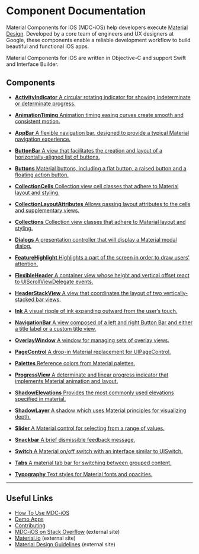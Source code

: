 <!--docs:
title: "Material Components Documentation"
layout: landing-no-drawer
section: components
path: /listing.html
-->

# Component Documentation

Material Components for iOS (MDC-iOS) help developers execute [Material Design](https://www.material.io). Developed by a core team of engineers and UX designers at Google, these components enable a reliable development workflow to build beautiful and functional iOS apps.

Material Components for iOS are written in Objective-C and support Swift and Interface Builder.

<a name="components"></a>
<!--{: .jumplink }-->

## Components

- [**ActivityIndicator**
  A circular rotating indicator for showing indeterminate or determinate progress.
  ](ActivityIndicator/)
  <!--{: .icon-activityindicator }-->

- [**AnimationTiming**
  Animation timing easing curves create smooth and consistent motion.
  ](AnimationTiming/)
  <!--{: .icon-animationtiming }-->

- [**AppBar**
  A flexible navigation bar, designed to provide a typical Material navigation experience.
  ](AppBar/)
  <!--{: .icon-appbar }-->

- [**ButtonBar**
  A view that facilitates the creation and layout of a horizontally-aligned list of buttons.
  ](ButtonBar/)
  <!--{: .icon-buttonbar }-->

- [**Buttons**
  Material buttons, including a flat button, a raised button and a floating action button.
  ](Buttons/)
  <!--{: .icon-buttons }-->

- [**CollectionCells**
  Collection view cell classes that adhere to Material layout and styling.
  ](CollectionCells/)
  <!--{: .icon-collections }-->

- [**CollectionLayoutAttributes**
  Allows passing layout attributes to the cells and supplementary views.
  ](CollectionLayoutAttributes/)
  <!--{: .icon-collections }-->

- [**Collections**
  Collection view classes that adhere to Material layout and styling.
  ](Collections/)
  <!--{: .icon-collections }-->

- [**Dialogs**
  A presentation controller that will display a Material modal dialog.
  ](Dialogs/)
  <!--{: .icon-dialogs }-->

- [**FeatureHighlight**
  Highlights a part of the screen in order to draw users' attention.
  ](FeatureHighlight/)
  <!--{: .icon-featurehighlight }-->

- [**FlexibleHeader**
  A container view whose height and vertical offset react to UIScrollViewDelegate events.
  ](FlexibleHeader/)
  <!--{: .icon-flexibleheader }-->

- [**HeaderStackView**
  A view that coordinates the layout of two vertically-stacked bar views.
  ](HeaderStackView/)
  <!--{: .icon-headerstackview }-->

- [**Ink**
  A visual ripple of ink expanding outward from the user’s touch.
  ](Ink/)
  <!--{: .icon-ink }-->

- [**NavigationBar**
  A view composed of a left and right Button Bar and either a title label or a custom title view.
  ](NavigationBar/)
  <!--{: .icon-navigationbar }-->

- [**OverlayWindow**
  A window for managing sets of overlay views.
  ](OverlayWindow/)

- [**PageControl**
  A drop-in Material replacement for UIPageControl.
  ](PageControl/)
  <!--{: .icon-pagecontrol }-->

- [**Palettes**
  Reference colors from Material palettes.
  ](Palettes/)
  <!--{: .icon-palette }-->

- [**ProgressView**
  A determinate and linear progress indicator that implements Material animation and layout.
  ](ProgressView/)
  <!--{: .icon-progressview }-->

- [**ShadowElevations**
  Provides the most commonly used elevations specified in material.
  ](ShadowElevations/)
  <!--{: .icon-shadowelevations }-->

- [**ShadowLayer**
  A shadow which uses Material principles for visualizing depth.
  ](ShadowLayer/)
  <!--{: .icon-shadowlayer }-->

- [**Slider**
  A Material control for selecting from a range of values.
  ](Slider/)
  <!--{: .icon-slider }-->

- [**Snackbar**
  A brief dismissible feedback message.
  ](Snackbar/)
  <!--{: .icon-snackbar }-->

- [**Switch**
  A Material on/off switch with an interface similar to UISwitch.
  ](Switch/)
  <!--{: .icon-switch }-->

- [**Tabs**
  A material tab bar for switching between grouped content.
  ](Tabs/)
  <!--{: .icon-tabs }-->

- [**Typography**
  Text styles for Material fonts and opacities.
  ](Typography/)
  <!--{: .icon-typography }-->

- - -

## Useful Links

- [How To Use MDC-iOS](../howto/)
- [Demo Apps](../demos/)
- [Contributing](../contributing/)
- [MDC-iOS on Stack Overflow](https://www.stackoverflow.com/questions/tagged/material-components+ios) (external site)
- [Material.io](https://www.material.io) (external site)
- [Material Design Guidelines](https://material.io/guidelines) (external site)
